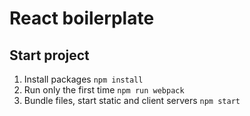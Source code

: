 # React boilerplate

## Start project

1. Install packages `npm install`
2. Run only the first time `npm run webpack`
3. Bundle files, start static and client servers `npm start`